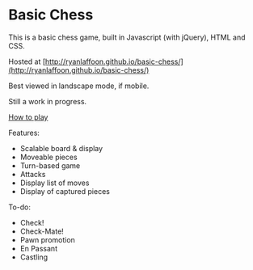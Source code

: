 # Basic Chess

This is a basic chess game, built in Javascript (with jQuery), HTML and CSS.

Hosted at [http://ryanlaffoon.github.io/basic-chess/](http://ryanlaffoon.github.io/basic-chess/)

Best viewed in landscape mode, if mobile.

Still a work in progress.

[How to play](https://www.chess.com/learn-how-to-play-chess)

Features:
* Scalable board & display
* Moveable pieces
* Turn-based game
* Attacks
* Display list of moves
* Display of captured pieces

To-do:
* Check! 
* Check-Mate!
* Pawn promotion
* En Passant
* Castling

